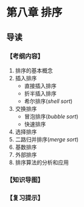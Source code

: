 # 第八章 排序

## 导读

### 【考纲内容】

1. 排序的基本概念
2. 插入排序
    + 直接插入排序
    + 折半插入排序
    + 希尔排序($shell\;sort$)
3. 交换排序
    + 冒泡排序($bubble\;sort$)
    + 快速排序
4. 选择排序
5. 二路归并排序($merge\;sort$)
6. 基数排序
7. 外部排序
8. 排序算法的分析和应用

### 【知识导图】



### 【复习提示】